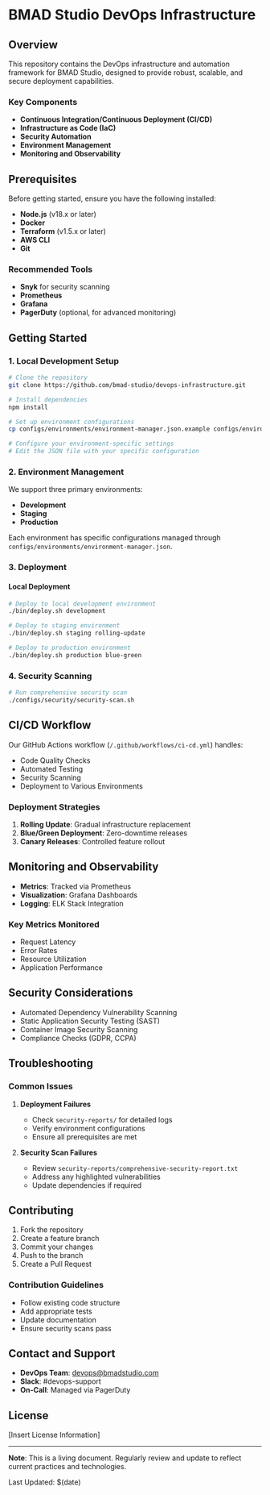 # BMAD Studio DevOps Infrastructure

## Overview

This repository contains the DevOps infrastructure and automation framework for BMAD Studio, designed to provide robust, scalable, and secure deployment capabilities.

### Key Components

- **Continuous Integration/Continuous Deployment (CI/CD)**
- **Infrastructure as Code (IaC)**
- **Security Automation**
- **Environment Management**
- **Monitoring and Observability**

## Prerequisites

Before getting started, ensure you have the following installed:

- **Node.js** (v18.x or later)
- **Docker**
- **Terraform** (v1.5.x or later)
- **AWS CLI**
- **Git**

### Recommended Tools

- **Snyk** for security scanning
- **Prometheus**
- **Grafana**
- **PagerDuty** (optional, for advanced monitoring)

## Getting Started

### 1. Local Development Setup

```bash
# Clone the repository
git clone https://github.com/bmad-studio/devops-infrastructure.git

# Install dependencies
npm install

# Set up environment configurations
cp configs/environments/environment-manager.json.example configs/environments/environment-manager.json

# Configure your environment-specific settings
# Edit the JSON file with your specific configuration
```

### 2. Environment Management

We support three primary environments:
- **Development**
- **Staging**
- **Production**

Each environment has specific configurations managed through `configs/environments/environment-manager.json`.

### 3. Deployment

#### Local Deployment
```bash
# Deploy to local development environment
./bin/deploy.sh development

# Deploy to staging environment
./bin/deploy.sh staging rolling-update

# Deploy to production environment
./bin/deploy.sh production blue-green
```

### 4. Security Scanning

```bash
# Run comprehensive security scan
./configs/security/security-scan.sh
```

## CI/CD Workflow

Our GitHub Actions workflow (`/.github/workflows/ci-cd.yml`) handles:
- Code Quality Checks
- Automated Testing
- Security Scanning
- Deployment to Various Environments

### Deployment Strategies

1. **Rolling Update**: Gradual infrastructure replacement
2. **Blue/Green Deployment**: Zero-downtime releases
3. **Canary Releases**: Controlled feature rollout

## Monitoring and Observability

- **Metrics**: Tracked via Prometheus
- **Visualization**: Grafana Dashboards
- **Logging**: ELK Stack Integration

### Key Metrics Monitored
- Request Latency
- Error Rates
- Resource Utilization
- Application Performance

## Security Considerations

- Automated Dependency Vulnerability Scanning
- Static Application Security Testing (SAST)
- Container Image Security Scanning
- Compliance Checks (GDPR, CCPA)

## Troubleshooting

### Common Issues

1. **Deployment Failures**
   - Check `security-reports/` for detailed logs
   - Verify environment configurations
   - Ensure all prerequisites are met

2. **Security Scan Failures**
   - Review `security-reports/comprehensive-security-report.txt`
   - Address any highlighted vulnerabilities
   - Update dependencies if required

## Contributing

1. Fork the repository
2. Create a feature branch
3. Commit your changes
4. Push to the branch
5. Create a Pull Request

### Contribution Guidelines

- Follow existing code structure
- Add appropriate tests
- Update documentation
- Ensure security scans pass

## Contact and Support

- **DevOps Team**: devops@bmadstudio.com
- **Slack**: #devops-support
- **On-Call**: Managed via PagerDuty

## License

[Insert License Information]

---

**Note**: This is a living document. Regularly review and update to reflect current practices and technologies.

Last Updated: $(date)